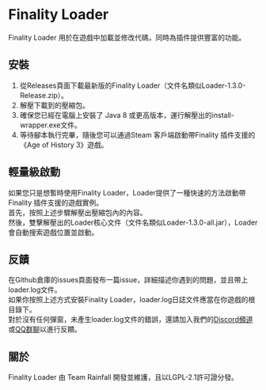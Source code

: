 # Finality Loader

Finality Loader 用於在遊戲中加載並修改代碼，同時為插件提供豐富的功能。

## 安裝
1. 從Releases頁面下載最新版的Finality Loader（文件名類似Loader-1.3.0-Release.zip）。
2. 解壓下載到的壓縮包。
3. 確保您已經在電腦上安裝了 Java 8 或更高版本，運行解壓出的install-wrapper.exe文件。
4. 等待腳本執行完畢，隨後您可以通過Steam 客戶端啟動帶Finality 插件支援的《Age of History 3》遊戲。

## 輕量級啟動
如果您只是想暫時使用Finality Loader，Loader提供了一種快速的方法啟動帶Finality 插件支援的遊戲實例。  
首先，按照上述步驟解壓出壓縮包內的內容。  
然後，雙擊解壓出的Loader核心文件（文件名類似Loader-1.3.0-all.jar），Loader會自動搜索遊戲位置並啟動。  

## 反饋
在Github倉庫的issues頁面發布一篇issue，詳細描述你遇到的問題，並且帶上loader.log文件。  
如果你按照上述方式安裝Finality Loader，loader.log日誌文件應當在你遊戲的根目錄下。  
對於沒有任何彈窗，未產生loader.log文件的錯誤，還請加入我們的[Discord頻道](https://discord.gg/jUAxQ8bj)或[QQ群聊](https://qm.qq.com/q/i0YEYO1Klq)以進行反饋。

## 關於
Finality Loader 由 Team Rainfall 開發並維護，且以LGPL-2.1許可證分發。

